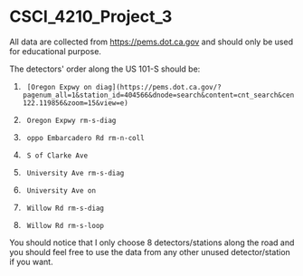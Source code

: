 # CSCI_4210_Project_3

All data are collected from https://pems.dot.ca.gov and should only be used for educational purpose.

The detectors' order along the US 101-S should be:
1.  	[Oregon Expwy on diag](https://pems.dot.ca.gov/?pagenum_all=1&station_id=404566&dnode=search&content=cnt_search&center=37.445696%2C-122.119856&zoom=15&view=e)
2.  	Oregon Expwy rm-s-diag
3.  	oppo Embarcadero Rd rm-n-coll
4.  	S of Clarke Ave
5.  	University Ave rm-s-diag
6.  	University Ave on 
7.  	Willow Rd rm-s-diag
8.  	Willow Rd rm-s-loop

You should notice that I only choose 8 detectors/stations along the road and you should feel free to use the data from any other unused detector/station if you want.
